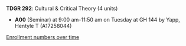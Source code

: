 **TDGR 292**: Cultural & Critical Theory (4 units)

- **A00** (Seminar) at 9:00 am–11:50 am on Tuesday at GH 144 by Yapp, Hentyle T (A17258044)

[Enrollment numbers over time](./TDGR292.tsv)
